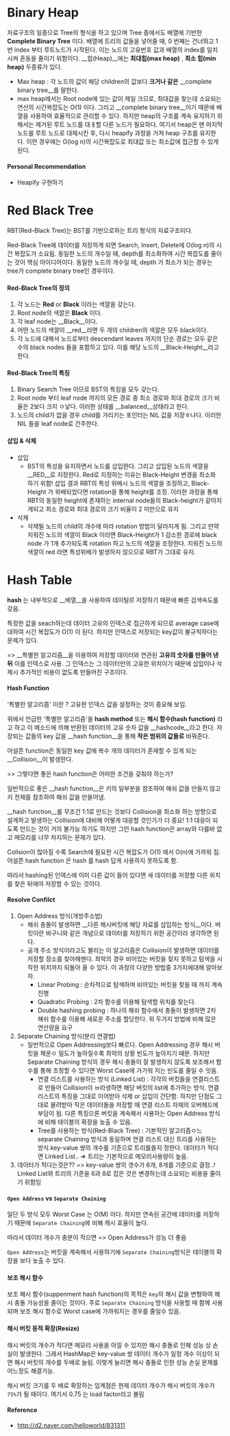 # Binary Heap

자료구조의 일종으로 Tree의 형식을 하고 있으며 Tree 중에서도 배열에 기반한 __Complete Binary Tree__ 이다. 배열에 트리의 값들을 넣어줄 때, 0 번째는 건너뛰고 1번  index 부터 루트노드가 시작된다. 이는 노드의 고유번호 값과 배열의 index를 일치시켜 혼동을 줄이기 위함이다. __힙(Heap)__에는 __최대힙(max heap)__ , __최소 힙(min heap)__ 두종류가 있다.

- Max heap : 각 노드의 값이 해당 children의 값보다 __크거나 같은__ __complete binary tree__를 말한다.
- max heap에서는 Root node에 있는 값이 제일 크므로, 최대값을 찾는데 소요되는 연산의 시간복잡도는 O(1) 이다. 그리고 __complete binary tree__이기 때문에 배열을 사용하여 효율적으로 관리할 수 있다. 하지만 heap의 구조를 계속 유지하기 위해서는 제거된 루트 노드를 대ㅔ할 다른 노드가 필요하다. 여기서 heap은 맨 마지막 노드를 루트 노드로 대체시킨 후, 다시 heapify 과정을 거쳐 heap 구조를 유지한다. 이런 경우에는 O(log n)의 시간복잡도로 최대값 또는 최소값에 접근할 수 있게 된다.



#### Personal Recommendation

- Heapify 구현하기





# Red Black Tree

RBT(Red-Black Tree)는 BST를 기반으로하는 트리 형식의 자료구조이다. 

Red-Black Tree에 데이터를 저장하게 되면 Search, Insert, Delete에 O(log n)의 시간 복잡도가 소요됨. 동일한 노드의 개수일 때, depth를 최소화하여 시간 복잡도를 줄이는 것이 핵심 아이디어이다. 동일한 노드의 개수일 때, depth 가 최소가 되는 경우는 tree가 complete binary tree인 경우이다.

#### Red-Black Tree의 정의

1. 각 노드는 __Red__ or __Black__ 이라는 색깔을 갖는다.
2. Root node의 색깔은 __Black__ 이다.
3. 각 leaf node는 __Black__이다.
4. 어떤 노드의 색깔이 __red__라면 두 개의 children의 색깔은 모두 black이다.
5. 각 노드에 대해서 노드로부터 descendant leaves 까지의 단순 경로는 모두 같은 수의 black nodes 들을 포함하고 있다. 이를 해당 노드의 __Black-Height__라고 한다. 



#### Red-Black Tree의 특징

1. Binary Search Tree 이므로 BST의 특징을 모두 갖는다.
2. Root node 부터 leaf node 까지의 모든 경로 중 최소 경로와 최대 경로의 크기 비율은 2보다 크지 ㅇ낳다. 이러한 상태를 __balanced__상태라고 한다.
3. 노드의 child가 없을 경우 child를 가리키는 포인터는 NIL 값을 저장ㅎ나다. 이러한 NIL 들을 leaf node로 간주한다.



#### 삽입 & 삭제

- 삽입
  - BST의 특성을 유지하면서 노드를 삽입한다. 그리고 삽입된 노드의 색깔을 __RED__로 지정한다. Red로 지정하는 이유는 Black-Height 변경을 최소화 하기 위함! 삽입 결과 RBT의 특성 위배시 노드의 색깔을 조정하고, Black-Height 가 위배되었다면 rotation을 통해 height를 조정. 이러한 과정을 통해 RBT의 동일한 height에 존재하는 internal node들의 Black-height가 같아지게되고 최소 경로와 최대 경로의 크기 비율이 2 미만으로 유지
- 삭제
  - 삭제될 노드의 child의 개수에 따라 rotation 방법이 달라지게 됨. 그리고 만약 지워진 노드의 색깔이 Black 이라면 Black-Height가 1 감소한 경로에 black node 가 1개 추가되도록 rotation 하고 노드의 색깔을 조정한다. 지워진 노드의 색깔이 red 라면 특성위배가 발생하지 않으므로 RBT가 그대로 유지.



# Hash Table

__hash__ 는 내부적으로 __배열__을 사용하여 데이털르 저장하기 때문에 빠른 검색속도를 갖음.

특정한 값을 seach하는데 데이터 고유의 인덱스로 접근하게 되므로 average case에 대하여 시간 복잡도가 O(1) 이 된다. 하지만 인덱스로 저장되는 key값이 불규칙하다는 문제가 있다.

=> __특별한 알고리즘__을 이용하여 저장할 데이터와 연관된 __고유의 숫자를 만들어 낸 뒤__ 이를 인덱스로 사용. 그 인덱스는 그 데이터만의 고유한 위치이기 때문에 삽입이나 삭제시 추가적인 비용이 없도록 만들어진 구조이다.



#### Hash Function

'특별한 알고리즘' 이란 ? 고유한 인덱스 값을 설정하는 것이 중요해 보임.

위에서 언급한 '특별한 알고리즘'을 __hash method__ 또는 __해시 함수(hash function)__ 라고 하고 이 메소드에 의해 반환된 데이터의 고유 숫자 값을 __hashcode__라고 한다. 저장되는 값들의 key 값을 __hash function__을 통해 __작은 범위의 값들로__ 바꿔준다.

어설픈 function은 동일한 key 값에 복수 개의 데이터가 존재할 수 있게 되는 __Collision__이 발생한다.

=> 그렇다면 좋은 hash function은 어떠한 조건을 갖춰야 하는가?

일반적으로 좋은 __hash function__은 키의 일부분을 참조하여 해쉬 값을 만들지 않고 키 전체를 참조하여 해쉬 값을 만들어냄.

__hash function__를 무조건 1:1로 만드는 것보다 Collision을 최소화 하는 방향으로 설계하고 발생하는 Collision에 대비해 어떻게 대응할 것인가가 더 중요! 1:1 대응이 되도록 만드는 것이 거의 불가능 하기도 하지만 그런 hash function은 array와 다를바 없고 메모리를 너무 차지하는 문제가 있다.

Collsion이 많아질 수록 Search에 필요한 시간 복잡도가 O(1) 에서 O(n)에 가까워 짐. 어설픈 hash function 은 hash 를 hash 답게 사용하지 못하도록 함.

따라서 hashing된 인덱스에 이미 다른 값이 들어 있다면 새 데이터를 저장할 다른 위치를 찾은 뒤에야 저장할 수 있는 것이다.



#### Resolve Confilct

1. Open Address 방식(개방주소법)
   - 해쉬 충돌이 발생하면 __다른 해시버킷에 해당 자료를 삽입하는 방식__이다. 버킷이란 바구니와 같은 개념으로 데이터를 저장하기 위한 공간이라 생각하면 된다.
   - 공개 주소 방식이라고도 불리는 이 알고리즘은 Collision이 발생하면 데이터를 저장할 장소를 찾아헤멘다. 최악의 경우 비어있는 버킷을 찾지 못하고 탐색을 시작한 위치까지 되돌아 올 수 있다. 이 과정의 다양한 방법중 3가지에대해 알아보자.
     - Linear Probing : 순차적으로 탐색하며 비어있는 버킷을 찾을 때 까지 계속 진행
     - Quadratic Probing : 2차 함수를 이용해 탐색할 위치를 찾는다.
     - Double hashing probing : 하나의 해쉬 함수에서 충돌이 발생하면 2차 해쉬 함수를 이용해 새로운 주소를 할당한다. 위 두가지 방법에 비해 많은 연산량을 요구
2. Separate Chaining 방식(분리 연결법)
   - 일반적으로 Open Addressing보다 빠르다. Open Addressing 경우 해시 버킷을 채운ㅇ 밀도가 높아질수록 최악의 상황 빈도가 높아지기 때문. 하지만 Separate Chaining 방식의 경우 해시 충돌이 잘 발생하지 않도록 보조해서 함수를 통해 조정할 수 있다면 Worst Case에 가가워 지는 빈도를 줄일 수 잇음. 
     - 연결 리스트를 사용하는 방식 (Linked List) : 각각의 버킷들을 연결리스트로 만들어 Collision이 ㅂ라생하면 해당 버킷의 list에 추가하는 방식. 연결리스트의 특징을 그대로 이어받아 삭제 or 삽입이 간단함. 하지만 단점도 그대로 물려받아 작은 데이터들을 저장할 때 연결 리스트 자체의 오버헤드에 부담이 됨. 다른 특징으론 버킷을 계속해서 사용하는 Open Address 방식에 비해 테이블의 확장을 늦출 수 있음.
     - Tree를 사용하는 방식(Red-Black Tree) : 기본적인 알고리즘ㅇ느 separate Chaining 방식과 동일하며 연결 리스트 대신 트리를 사용하는 방식.key-value 쌍의 개수를 기준으로 트리를쓸지 정한다. 데이터가 적다면 Linked List.. => 트리는 기본적으로 메모리사용량이 높음. 
3. 데이터가 적다는것은?? => key-value 쌍의 갯수가 6개, 8개를 기준으로 결정..! Linked List와 트리의 기준을 6과 8로 잡은 것은 변경하는데 소요되는 비용을 줄이기 위함임

#### `Open Address` vs `Separate Chaining`

일단 두 방식 모두 Worst Case 는 O(M) 이다. 하지만 연속된 공간에 데이터를 저장하기 때문에 `Separate Chaining`에 비해 캐시 효율이 높다.

따라서 데이터 개수가 충분이 적으면 => Open Address가 성능 더 좋음

`Open Address`는 버킷을 계속해서 사용하기에 `Separate Chaining`방식은 테이블의 확장을 보다 늦출 수 있다.

#### 보조 해시 함수

보조 해시 함수(suppenment hash function)의 목적은 `key`의 해시 값을 변형하여 해시 충돌 가능성을 줄이는 것이다. 주로 `Separate Chaining` 방식을 사용할 때 함께 사용되며 보조 해시 함수로 Worst case에 가까워지는 경우를 줄일수 있음.



#### 해시 버킷 동적 확장(Resize)

해시 버킷의 개수가 적다면 메모리 사용을 아낄 수 있지만 해시 충돌로 인해 성능 상 손실이 발생한다. 그래서 HashMap은 key-value 쌍 데이터 개수가 일정 개수 이상이 되면 해시 버킷의 개수를 두배로 늘림. 이렇게 늘리면 해시 충돌로 인한 성능 손실 문제를 어느정도 해결가능.

해시 버킷 크기를 두 배로 확장하는 임계점은 현재 데이터 개수가 해시 버킷의 개수가 `75%`가 될 때이다. 여기서 0.75 는 load factor라고 불림



#### Reference

- http://d2.naver.com/helloworld/831311
